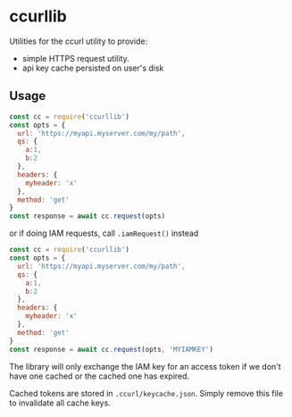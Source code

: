 # ccurllib

Utilities for the ccurl utility to provide:

- simple HTTPS request utility.
- api key cache persisted on user's disk

## Usage

```js
const cc = require('ccurllib')
const opts = {
  url: 'https://myapi.myserver.com/my/path',
  qs: {
    a:1,
    b:2
  },
  headers: {
    myheader: 'x'
  },
  method: 'get'
}
const response = await cc.request(opts)
```

or if doing IAM requests, call `.iamRequest()` instead

```js
const cc = require('ccurllib')
const opts = {
  url: 'https://myapi.myserver.com/my/path',
  qs: {
    a:1,
    b:2
  },
  headers: {
    myheader: 'x'
  },
  method: 'get'
}
const response = await cc.request(opts, 'MYIAMKEY')
```

The library will only exchange the IAM key for an access token if we don't have one cached or the cached one has expired.

Cached tokens are stored in `.ccurl/keycache.json`. Simply remove this file to invalidate all cache keys.